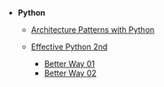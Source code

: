 * **Python**
  * [Architecture Patterns with Python](apwp/2022-04-apwp.md)
    
  * [Effective Python 2nd](ep2/2022-04-ep2.md)
    * [Better Way 01](ep2/2022-04-18-ep2-better-way-01.md)
    * [Better Way 02](ep2/2022-04-18-ep2-better-way-02.md)

